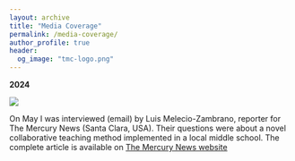 ```yaml
---
layout: archive
title: "Media Coverage"
permalink: /media-coverage/
author_profile: true
header:
  og_image: "tmc-logo.png"
---
```

<b>2024</b> 

![](/images/media-coverage/tmc-logo.png)

On May I was interviewed (email) by Luis Melecio-Zambrano, reporter for The Mercury News (Santa Clara, USA). 
Their questions were about a novel collaborative teaching method implemented in a local middle school.
The complete article is available on [The Mercury News website](https://www.mercurynews.com/2024/05/13/at-one-gilroy-middle-school-students-teach-each-other-is-this-new-model-the-future-of-education/)
